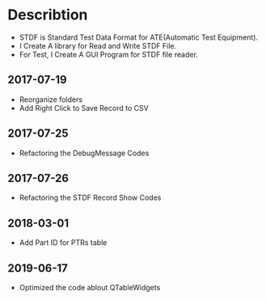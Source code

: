 # Describtion
* STDF is Standard Test Data Format for ATE(Automatic Test Equipment). 
* I Create A library for Read and Write STDF File.
* For Test, I Create A GUI Program for STDF file reader.

## 2017-07-19
* Reorganize folders
* Add Right Click to Save Record to CSV

## 2017-07-25
* Refactoring the DebugMessage Codes

## 2017-07-26
* Refactoring the STDF Record Show Codes

## 2018-03-01
* Add Part ID for PTRs table

## 2019-06-17
* Optimized the code ablout QTableWidgets

